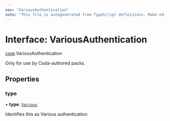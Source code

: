 ```yaml
---
nav: "VariousAuthentication"
note: "This file is autogenerated from TypeScript definitions. Make edits to the comments in the TypeScript file and then run `make docs` to regenerate this file."
---
```

# Interface: VariousAuthentication

[core](../modules/core.md).VariousAuthentication

Only for use by Coda-authored packs.

## Properties

### type

• **type**: [`Various`](../enums/core.AuthenticationType.md#various)

Identifies this as Various authentication.
